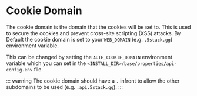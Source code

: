# Cookie Domain

The cookie domain is the domain that the cookies will be set to. This is used to secure the cookies and prevent cross-site scripting (XSS) attacks. By Default the cookie domain is set to your `WEB_DOMAIN` (e.g. `.5stack.gg`) environment variable.

This can be changed by setting the `AUTH_COOKIE_DOMAIN` environment variable which you can set in the `<INSTALL_DIR>/base/properties/api-config.env` file.

::: warning
The cookie domain should have a `.` infront to allow the other subdomains to be used (e.g. `.api.5stack.gg`).
:::
